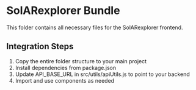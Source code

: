 # SolARexplorer Bundle

This folder contains all necessary files for the SolARexplorer frontend.

## Integration Steps

1. Copy the entire folder structure to your main project
2. Install dependencies from package.json
3. Update API_BASE_URL in src/utils/apiUtils.js to point to your backend
4. Import and use components as needed
